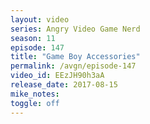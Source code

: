 ```yaml
---
layout: video
series: Angry Video Game Nerd
season: 11
episode: 147
title: "Game Boy Accessories"
permalink: /avgn/episode-147
video_id: EEzJH90h3aA
release_date: 2017-08-15
mike_notes:
toggle: off
---
```

